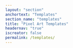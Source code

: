 ```yaml
---
layout: "section"
anchortext: "Templates"
section_name: "templates"
title: "Pixel Art Templates"
headernav: "true"
iscreator: false
permalink: /templates/
---
```

